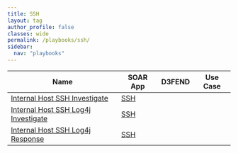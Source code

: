 ```yaml
---
title: SSH
layout: tag
author_profile: false
classes: wide
permalink: /playbooks/ssh/
sidebar:
  nav: "playbooks"
---
```


| Name    | SOAR App   | D3FEND      | Use Case    |
| --------| ---------- | ----------- | ----------- |
| [Internal Host SSH Investigate](/playbooks/internal_host_ssh_investigate/)| [SSH](https://splunkbase.splunk.com/apps?keyword=ssh&filters=product%3Asoar)| | |
| [Internal Host SSH Log4j Investigate](/playbooks/internal_host_ssh_log4j_investigate/)| [SSH](https://splunkbase.splunk.com/apps?keyword=ssh&filters=product%3Asoar)| | |
| [Internal Host SSH Log4j Response](/playbooks/internal_host_ssh_log4j_response/)| [SSH](https://splunkbase.splunk.com/apps?keyword=ssh&filters=product%3Asoar)| | |